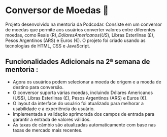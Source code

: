 # Conversor de Moedas 💱

Projeto desenvolvido na mentoria da Podcodar. Consiste em um conversor de moedas que permite aos usuários converter valores entre diferentes moedas, como Reais (R$), Dólares Americanos (US$), Libras Esterlinas (£), Pesos Argentinos (ARS) e Euros (€). O projeto foi criado usando as tecnologias de HTML, CSS e JavaScript.

## Funcionalidades Adicionais na 2ª semana de mentoria : 

- Agora os usuários podem selecionar a moeda de origem e a moeda de destino para conversão.
- O conversor suporta várias moedas, incluindo Dólares Americanos (US$), Libras Esterlinas (£), Pesos Argentinos (ARS) e Euros (€).
- O layout da interface do usuário foi atualizado para melhorar a usabilidade e a experiência do usuário.
- Implementada a validação aprimorada dos campos de entrada para garantir a entrada de valores válidos.
- As taxas de câmbio são atualizadas automaticamente com base nas taxas de mercado mais recentes.

